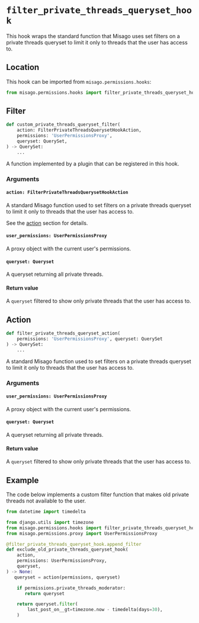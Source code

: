 # `filter_private_threads_queryset_hook`

This hook wraps the standard function that Misago uses set filters on a private threads queryset to limit it only to threads that the user has access to.


## Location

This hook can be imported from `misago.permissions.hooks`:

```python
from misago.permissions.hooks import filter_private_threads_queryset_hook
```


## Filter

```python
def custom_private_threads_queryset_filter(
    action: FilterPrivateThreadsQuerysetHookAction,
    permissions: 'UserPermissionsProxy',
    queryset: QuerySet,
) -> QuerySet:
    ...
```

A function implemented by a plugin that can be registered in this hook.


### Arguments

#### `action: FilterPrivateThreadsQuerysetHookAction`

A standard Misago function used to set filters on a private threads queryset to limit it only to threads that the user has access to.

See the [action](#action) section for details.


#### `user_permissions: UserPermissionsProxy`

A proxy object with the current user's permissions.


#### `queryset: Queryset`

A queryset returning all private threads.


#### Return value

A `queryset` filtered to show only private threads that the user has access to.


## Action

```python
def filter_private_threads_queryset_action(
    permissions: 'UserPermissionsProxy', queryset: QuerySet
) -> QuerySet:
    ...
```

A standard Misago function used to set filters on a private threads queryset to limit it only to threads that the user has access to.


### Arguments

#### `user_permissions: UserPermissionsProxy`

A proxy object with the current user's permissions.


#### `queryset: Queryset`

A queryset returning all private threads.


#### Return value

A `queryset` filtered to show only private threads that the user has access to.


## Example

The code below implements a custom filter function that makes old private threads not available to the user.

```python
from datetime import timedelta

from django.utils import timezone
from misago.permissions.hooks import filter_private_threads_queryset_hook
from misago.permissions.proxy import UserPermissionsProxy

@filter_private_threads_queryset_hook.append_filter
def exclude_old_private_threads_queryset_hook(
    action,
    permissions: UserPermissionsProxy,
    queryset,
) -> None:
   queryset = action(permissions, queryset)

    if permissions.private_threads_moderator:
       return queryset

    return queryset.filter(
        last_post_on__gt=timezone.now - timedelta(days=30),
    )
```